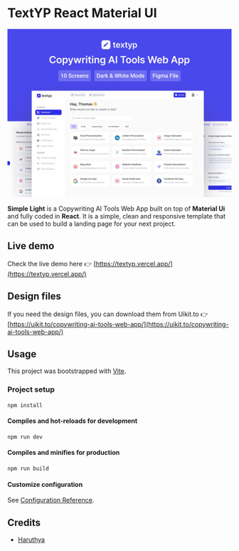 # TextYP React Material UI

![Simple template preview](https://raw.githubusercontent.com/harithya/Textyp-React-MUI/main/public/cover.jpg)

**Simple Light** is a Copywriting AI Tools Web App built on top of **Material Ui** and fully coded in **React**. It is a simple, clean and responsive template that can be used to build a landing page for your next project.

## Live demo

Check the live demo here 👉️ [https://textyp.vercel.app/](https://textyp.vercel.app/)

## Design files

If you need the design files, you can download them from Uikit.to 👉 [https://uikit.to/copywriting-ai-tools-web-app/](https://uikit.to/copywriting-ai-tools-web-app/)

## Usage

This project was bootstrapped with [Vite](https://vitejs.dev/).

### Project setup

```
npm install
```

#### Compiles and hot-reloads for development

```
npm run dev
```

#### Compiles and minifies for production

```
npm run build
```

#### Customize configuration

See [Configuration Reference](https://vitejs.dev/guide/).

## Credits

- [Haruthya](https://harithya.vercel.app/)
